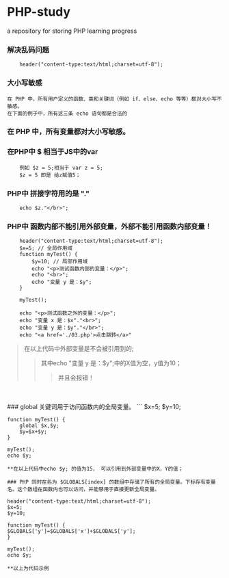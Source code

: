 ﻿# PHP-study
a repository for storing PHP learning progress

### 解决乱码问题
```
    header("content-type:text/html;charset=utf-8");
```
### 大小写敏感

```
在 PHP 中，所有用户定义的函数、类和关键词（例如 if、else、echo 等等）都对大小写不敏感。
在下面的例子中，所有这三条 echo 语句都是合法的
```

### 在 PHP 中，所有变量都对大小写敏感。

### 在PHP中 $ 相当于JS中的var
```
    例如 $z = 5;相当于 var z = 5;
    $z = 5 即是 给z赋值5；

```
### PHP中 拼接字符用的是 "."
```
    echo $z."</br>";
```
### PHP中 函数内部不能引用外部变量，外部不能引用函数内部变量！
```
    header("content-type:text/html;charset=utf-8");
    $x=5; // 全局作用域
    function myTest() {
        $y=10; // 局部作用域
        echo "<p>测试函数内部的变量：</p>";
        echo "<br>";
        echo "变量 y 是：$y";
    } 

    myTest();

    echo "<p>测试函数之外的变量：</p>";
    echo "变量 x 是：$x"."<br>";
    echo "变量 y 是：$y"."</br>";
    echo "<a href='./03.php'>点击跳转</a>"
```
>在以上代码中外部变量是不会被引用到的;
>>其中echo "变量 y 是：$y";中的X值为空，y值为10；
>>>并且会报错！
<br>
<br>
### global 关键词用于访问函数内的全局变量。
```
    $x=5;
    $y=10;

    function myTest() {
        global $x,$y;
        $y=$x+$y;
    }

    myTest();
    echo $y; 
```
**在以上代码中echo $y; 的值为15， 可以引用到外部变量中的X，Y的值；

### PHP 同时在名为 $GLOBALS[index] 的数组中存储了所有的全局变量。下标存有变量名。这个数组在函数内也可以访问，并能够用于直接更新全局变量。
```
    header("content-type:text/html;charset=utf-8");
    $x=5;
    $y=10;

    function myTest() {
    $GLOBALS['y']=$GLOBALS['x']+$GLOBALS['y'];
    } 

    myTest();
    echo $y;
```
**以上为代码示例
